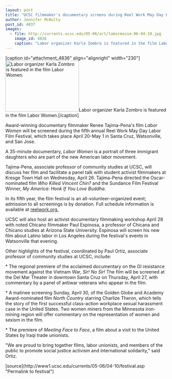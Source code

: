 ```yaml
---
layout: post
title: "UCSC filmmaker's documentary screens during Reel Work May Day Labor Film Festival"
author: Jennifer McNulty
post_id: 4837
images:
  - file: http://currents.ucsc.edu/05-06/art/labormovie.06-04-10.jpg
    image_id: 4836
    caption: "Labor organizer Karla Zombro is featured in the film Labor Women."
---
```


[caption id="attachment_4836" align="alignright" width="230"]<a href="http://localhost/mysite/wp-content/uploads/2006/04/labormovie.06-04-10.jpg"><img class="size-full wp-image-4836" src="http://localhost/mysite/wp-content/uploads/2006/04/labormovie.06-04-10.jpg" alt="Labor organizer Karla Zombro is featured in the film Labor Women." width="230" height="159" /></a>Labor organizer Karla Zombro is featured in the film Labor Women.[/caption]
<a name="content" id="content"></a>
<p>
  Award-winning documentary filmmaker Renee Tajima-Pena's film <i>Labor Women</i> will be screened during the fifth annual Reel Work May Day Labor Film Festival, which takes place April 20-May 1 in Santa Cruz, Watsonville, and San Jose.
</p>
<p>
  A 35-minute documentary, <i>Labor Women</i> is a portrait of three immigrant daughters who are part of the new American labor movement.
</p>
<p>
  Tajima-Pena, associate professor of community studies at UCSC, will discuss her film and facilitate a panel talk with student activist filmmakers at Kresge Town Hall on Wednesday, April 26. Tajima-Pena directed the Oscar-nominated film <i>Who Killed Vincent Chin?</i> and the Sundance Film Festival Winner, <i>My America: Honk If You Love Buddha</i>.
</p>
<p>
  In its fifth year, the film festival is an all-volunteer-organized event; admission to all screenings is by donation. Full schedule information is available at <a href="http://www.reelwork.org">reelwork.org.</a>
</p>
<p>
  UCSC will also host an activist documentary filmmaking workshop April 28 with noted Chicano filmmaker Paul Espinosa, a professor of Chicana and Chicano studies at Arizona State University. Espinosa will screen his new film about Latino labor in Los Angeles during the festival's events in Watsonville that evening.
</p>
<p>
  Other highlights of the festival, coordinated by Paul Ortiz, associate professor of community studies at UCSC, include:
</p>
<p>
  * The regional premiere of the acclaimed documentary on the GI resistance movement against the Vietnam War, <i>Sir! No Sir!</i> The film will be screened at the Del Mar Theater in downtown Santa Cruz on Thursday, April 27, with commentary by a panel of antiwar veterans who appear in the film.
</p>
<p>
  * A matinee screening Sunday, April 30, of the Golden Globe and Academy Award-nominated film <i>North Country</i> starring Charlize Theron, which tells the story of the first successful class-action workplace sexual harassment case in the United States. Two women miners from the Minnesota iron-mining region will offer commentary on the representation of women and sexism in the film.
</p>
<p>
  * The premiere of <i>Meeting Face to Face</i>, a film about a visit to the United States by Iraqi trade unionists.
</p>
<p>
  "We are proud to bring together films, labor unionists, and members of the public to promote social justice activism and international solidarity," said Ortiz.
</p>
<form>
  <input name="t1" size="-1" type="hidden">
</form>




</p>
[source](http://www1.ucsc.edu/currents/05-06/04-10/festival.asp "Permalink to festival")
